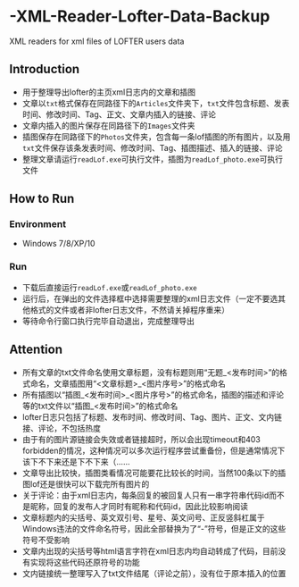 # -XML-Reader-Lofter-Data-Backup
XML readers for xml files of LOFTER users data
## Introduction
- 用于整理导出lofter的主页xml日志内的文章和插图
- 文章以`txt`格式保存在同路径下的`Articles`文件夹下，`txt`文件包含标题、发表时间、修改时间、Tag、正文、文章内插入的链接、评论
- 文章内插入的图片保存在同路径下的`Images`文件夹
- 插图保存在同路径下的`Photos`文件夹，包含每一条lof插图的所有图片，以及用`txt`文件保存该条发表时间、修改时间、Tag、插图描述、插入的链接、评论
- 整理文章请运行`readLof.exe`可执行文件，插图为`readLof_photo.exe`可执行文件

## How to Run

### Environment
- Windows 7/8/XP/10

### Run
- 下载后直接运行`readLof.exe`或`readLof_photo.exe`
- 运行后，在弹出的文件选择框中选择需要整理的xml日志文件（一定不要选其他格式的文件或者非lofter日志文件，不然请关掉程序重来）
- 等待命令行窗口执行完毕自动退出，完成整理导出


## Attention

- 所有文章的txt文件命名使用文章标题，没有标题则用“无题\_<发布时间>”的格式命名，文章插图用“<文章标题>\_<图片序号>”的格式命名
- 所有插图以“插图_<发布时间>\_<图片序号>”的格式命名，插图的描述和评论等的txt文件以“插图\_<发布时间>”的格式命名
- lofter日志只包括了标题、发布时间、修改时间、Tag、图片、正文、文内链接、评论，不包括热度
- 由于有的图片源链接会失效或者链接超时，所以会出现timeout和403 forbidden的情况，这种情况可以多次运行程序尝试重备份，但是通常情况下该下不下来还是下不下来（……
- 文章导出比较快，插图类看情况可能要花比较长的时间，当然100条以下的插图lof还是很快可以下载完所有图片的
- 关于评论：由于xml日志内，每条回复的被回复人只有一串字符串代码id而不是昵称，回复的发布人才同时有昵称和代码id，因此比较影响阅读
- 文章标题内的尖括号、英文双引号、星号、英文问号、正反竖斜杠属于Windows违法的文件命名符号，因此全部替换为了“-”符号，但是正文的这些符号不受影响
- 文章内出现的尖括号等html语言字符在xml日志内均自动转成了代码，目前没有实现将这些代码还原符号的功能
- 文内链接统一整理写入了txt文件结尾（评论之前），没有位于原本插入的位置